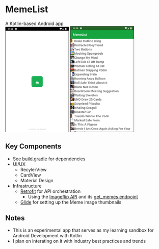 # MemeList

A Kotlin-based Android app  
<img src="screenshots/meme-list-splash.png" alt="Main Page" width="200"/>
<img src="screenshots/meme-list-demo1.png" alt="Main Page" width="200"/>

## Key Components

- See [build.gradle](build.gradle) for dependencies
- UI/UX
  - RecylerView
  - CardView
  - Material Design
- Infrastructure
  - [Retrofit](https://square.github.io/retrofit/) for API orchestration
    - Using the [Imageflip API](https://api.imgflip.com/) and its [get_memes endpoint](https://api.imgflip.com/get_memes)
  - [Glide](https://github.com/bumptech/glide) for setting up the Meme image thumbnails

## Notes

- This is an experimental app that serves as my learning sandbox for Android Development with Kotlin
- I plan on interating on it with industry best practices and trends

